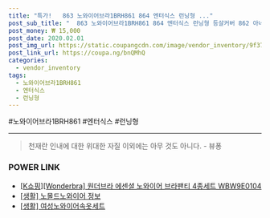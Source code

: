 ```yaml
--- 
title: "특가!   863 노와이어브라1BRH861 864 엔터식스 런닝형 ..." 
post_sub_title: "  863 노와이어브라1BRH861 864 엔터식스 런닝형 등살커버 862 아네타" 
post_money: ₩ 15,000 
post_date: 2020.02.01 
post_img_url: https://static.coupangcdn.com/image/vendor_inventory/9f37/90974cd4dbc0dd7d7f2e7f4cf8f656d1b92639fe527e75747a9bb2dca38b.jpg 
post_link_url: https://coupa.ng/bnQMhQ 
categories: 
  - vendor_inventory 
tags: 
  - 노와이어브라1BRH861 
  - 엔터식스 
  - 런닝형 
--- 
```

  #노와이어브라1BRH861 #엔터식스 #런닝형 
<hr> 

> 천재란 인내에 대한 위대한 자질 이외에는 아무 것도 아니다. - 뷰퐁 


### POWER LINK

* <a href="https://blog.naver.com/santokki14/221780747235" target="_blank">[K쇼핑][Wonderbra] 원더브라 에센셜 노와이어 브라팬티 4종세트 WBW9E0104</a>
* <a href="https://blog.naver.com/santokki14/221767935808" target="_blank"> [생활] 노몰드노와이어 정보 </a>
* <a href="https://blog.naver.com/fasyy4321/221759156501" target="_blank"> [생활] 여성노와이어속옷세트  </a>
